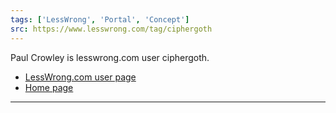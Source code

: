 ```yaml
---
tags: ['LessWrong', 'Portal', 'Concept']
src: https://www.lesswrong.com/tag/ciphergoth
---
```


Paul Crowley is lesswrong.com user ciphergoth.

- [LessWrong.com user page](http://lesswrong.com/user/ciphergoth/)
- [Home page](http://www.ciphergoth.org/)





---


